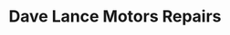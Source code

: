 ---
title: "Dave Lance Motors Repairs"
url: /exmouth/dave-lance-motors-repairs/
shop: Autowerkstatt
---